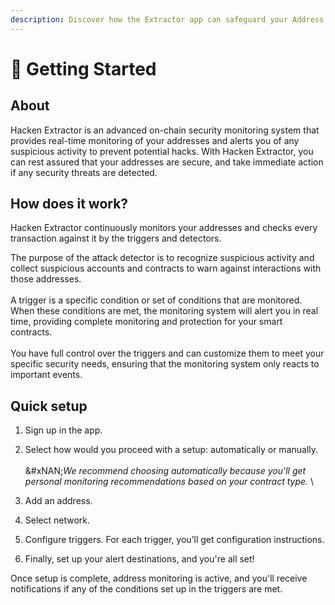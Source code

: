 ```yaml
---
description: Discover how the Extractor app can safeguard your Address from potential hacks
---
```


# 🚀 Getting Started

## About

Hacken Extractor is an advanced on-chain security monitoring system that provides real-time monitoring of your addresses and alerts you of any suspicious activity to prevent potential hacks. With Hacken Extractor, you can rest assured that your addresses are secure, and take immediate action if any security threats are detected.

## How does it work? <a href="#how-does-it-work" id="how-does-it-work"></a>

Hacken Extractor continuously monitors your addresses and checks every transaction against it by the triggers and detectors.

The purpose of the attack detector is to recognize suspicious activity and collect suspicious accounts and contracts to warn against interactions with those addresses.\
\
A trigger is a specific condition or set of conditions that are monitored. When these conditions are met, the monitoring system will alert you in real time, providing complete monitoring and protection for your smart contracts. \
\
You have full control over the triggers and can customize them to meet your specific security needs, ensuring that the monitoring system only reacts to important events.

## Quick setup

1. Sign up in the app.
2. Select how would you proceed with a setup: automatically or manually. \
   \
   &#xNAN;_&#x57;e recommend choosing automatically because you'll get personal monitoring recommendations based on your contract type._ \

3. Add an address.
4. Select network.
5. Configure triggers. For each trigger, you’ll get configuration instructions.
6. Finally, set up your alert destinations, and you're all set!

Once setup is complete, address monitoring is active, and you'll receive notifications if any of the conditions set up in the triggers are met.
